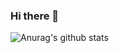 ### Hi there 👋
![Anurag's github stats](https://github-readme-stats.vercel.app/api?username=anuraghazra&count_private=true&show_icons=true&theme=dracula)
<!--
**djlim98/djlim98** is a ✨ _special_ ✨ repository because its `README.md` (this file) appears on your GitHub profile.

Here are some ideas to get you started:

- 🔭 I’m currently working on ...
- 🌱 I’m currently learning ...
- 👯 I’m looking to collaborate on ...
- 🤔 I’m looking for help with ...
- 💬 Ask me about ...
- 📫 How to reach me: ...
- 😄 Pronouns: ...
- ⚡ Fun fact: ...
-->

